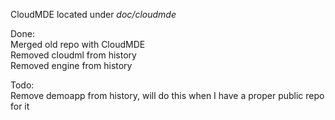 CloudMDE located under _doc/cloudmde_

Done:  
Merged old repo with CloudMDE  
Removed cloudml from history  
Removed engine from history

Todo:  
Remove demoapp from history, will do this when I have a proper public repo for it
